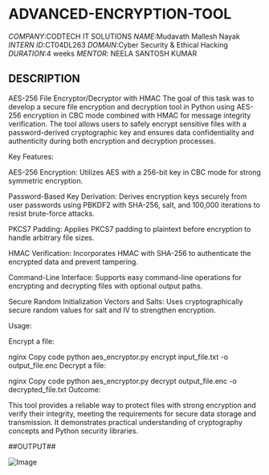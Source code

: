 # ADVANCED-ENCRYPTION-TOOL
*COMPANY*:CODTECH IT SOLUTIONS
*NAME*:Mudavath Mallesh Nayak
*INTERN ID*:CT04DL263
*DOMAIN*:Cyber Security & Ethical Hacking
*DURATION*:4 weeks
*MENTOR*: NEELA SANTOSH KUMAR
## DESCRIPTION ##
AES-256 File Encryptor/Decryptor with HMAC
  The goal of this task was to develop a secure file encryption and decryption tool in Python using AES-256 encryption in CBC mode combined with HMAC for message integrity verification. The tool allows users to safely encrypt sensitive files with a password-derived cryptographic key and ensures data confidentiality and authenticity during both encryption and decryption processes.

Key Features:

AES-256 Encryption: Utilizes AES with a 256-bit key in CBC mode for strong symmetric encryption.

Password-Based Key Derivation: Derives encryption keys securely from user passwords using PBKDF2 with SHA-256, salt, and 100,000 iterations to resist brute-force attacks.

PKCS7 Padding: Applies PKCS7 padding to plaintext before encryption to handle arbitrary file sizes.

HMAC Verification: Incorporates HMAC with SHA-256 to authenticate the encrypted data and prevent tampering.

Command-Line Interface: Supports easy command-line operations for encrypting and decrypting files with optional output paths.

Secure Random Initialization Vectors and Salts: Uses cryptographically secure random values for salt and IV to strengthen encryption.

Usage:

Encrypt a file:

nginx
Copy code
python aes_encryptor.py encrypt input_file.txt -o output_file.enc
Decrypt a file:

nginx
Copy code
python aes_encryptor.py decrypt output_file.enc -o decrypted_file.txt
Outcome:

This tool provides a reliable way to protect files with strong encryption and verify their integrity, meeting the requirements for secure data storage and transmission. It demonstrates practical understanding of cryptography concepts and Python security libraries.

##OUTPUT##
 
![Image](https://github.com/user-attachments/assets/f5ad7ddb-6c0a-455a-928f-5dc4ac5119cc)
